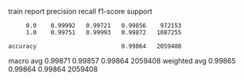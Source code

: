 train report
              precision    recall  f1-score   support

         0.0    0.99992   0.99721   0.99856    972153
         1.0    0.99751   0.99993   0.99872   1087255

    accuracy                        0.99864   2059408
   macro avg    0.99871   0.99857   0.99864   2059408
weighted avg    0.99865   0.99864   0.99864   2059408

